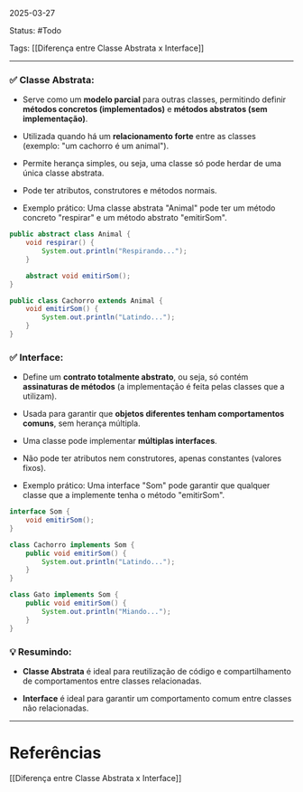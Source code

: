 2025-03-27

Status: #Todo

Tags: [[Diferença entre Classe Abstrata x Interface]]

---

### ✅ **Classe Abstrata:**

- Serve como um **modelo parcial** para outras classes, permitindo definir **métodos concretos (implementados)** e **métodos abstratos (sem implementação)**.
	
- Utilizada quando há um **relacionamento forte** entre as classes (exemplo: "um cachorro é um animal").
	
- Permite herança simples, ou seja, uma classe só pode herdar de uma única classe abstrata.
	
- Pode ter atributos, construtores e métodos normais.
    
- Exemplo prático: Uma classe abstrata "Animal" pode ter um método concreto "respirar" e um método abstrato "emitirSom".

```java
public abstract class Animal {
    void respirar() {
        System.out.println("Respirando...");
    }

    abstract void emitirSom();
}

public class Cachorro extends Animal {
    void emitirSom() {
        System.out.println("Latindo...");
    }
}

```

### ✅ **Interface:**

- Define um **contrato totalmente abstrato**, ou seja, só contém **assinaturas de métodos** (a implementação é feita pelas classes que a utilizam).
    
- Usada para garantir que **objetos diferentes tenham comportamentos comuns**, sem herança múltipla.
    
- Uma classe pode implementar **múltiplas interfaces**.
    
- Não pode ter atributos nem construtores, apenas constantes (valores fixos).
    
- Exemplo prático: Uma interface "Som" pode garantir que qualquer classe que a implemente tenha o método "emitirSom".
    

```java
interface Som {
    void emitirSom();
}

class Cachorro implements Som {
    public void emitirSom() {
        System.out.println("Latindo...");
    }
}

class Gato implements Som {
    public void emitirSom() {
        System.out.println("Miando...");
    }
}

```

### 💡 **Resumindo:**

- **Classe Abstrata** é ideal para reutilização de código e compartilhamento de comportamentos entre classes relacionadas.
    
- **Interface** é ideal para garantir um comportamento comum entre classes não relacionadas.



---
# Referências
[[Diferença entre Classe Abstrata x Interface]]